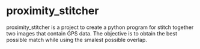 # proximity_stitcher
proximity_stitcher is a project to create a python program for stitch together two images that contain GPS data. The objective is to obtain the best possible match while using the smalest possible overlap.
